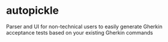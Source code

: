 autopickle
==========

Parser and UI for non-technical users to easily generate Gherkin acceptance tests based on your existing Gherkin commands
